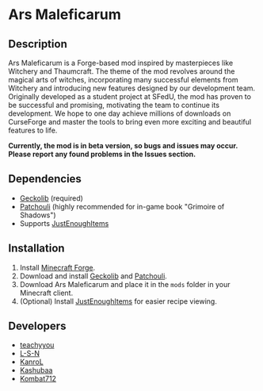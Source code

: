 # Ars Maleficarum

## Description
Ars Maleficarum is a Forge-based mod inspired by masterpieces like Witchery and Thaumcraft. The theme of the mod revolves around the magical arts of witches, incorporating many successful elements from Witchery and introducing new features designed by our development team. Originally developed as a student project at SFedU, the mod has proven to be successful and promising, motivating the team to continue its development. We hope to one day achieve millions of downloads on CurseForge and master the tools to bring even more exciting and beautiful features to life.

**Currently, the mod is in beta version, so bugs and issues may occur. Please report any found problems in the Issues section.**

## Dependencies
- [Geckolib](https://www.curseforge.com/minecraft/mc-mods/geckolib) (required)
- [Patchouli](https://www.curseforge.com/minecraft/mc-mods/patchouli) (highly recommended for in-game book "Grimoire of Shadows")
- Supports [JustEnoughItems](https://www.curseforge.com/minecraft/mc-mods/jei)

## Installation 
1. Install [Minecraft Forge](https://files.minecraftforge.net/).
2. Download and install [Geckolib](https://www.curseforge.com/minecraft/mc-mods/geckolib) and [Patchouli](https://www.curseforge.com/minecraft/mc-mods/patchouli).
3. Download Ars Maleficarum and place it in the `mods` folder in your Minecraft client.
4. (Optional) Install [JustEnoughItems](https://www.curseforge.com/minecraft/mc-mods/jei) for easier recipe viewing.

## Developers
- [teachyyou](https://github.com/teachyyou)
- [L-S-N](https://github.com/L-S-N)
- [KanroL](https://github.com/KanroL)
- [Kashubaa](https://github.com/Kashubaa)
- [Kombat712](https://github.com/Kombat712)
